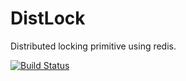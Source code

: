 # DistLock

Distributed locking primitive using redis.

[![Build
Status](https://travis-ci.org/scottynomad/distlock.svg?branch=master)](https://travis-ci.org/scottynomad/distlock)

